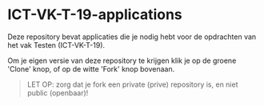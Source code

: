 # ICT-VK-T-19-applications

Deze repository bevat applicaties die je nodig hebt voor de opdrachten van het vak Testen (ICT-VK-T-19).

Om je eigen versie van deze repository te krijgen klik je op de groene 'Clone' knop, of op de witte 'Fork' knop bovenaan.

> LET OP: zorg dat je fork een private (prive) repository is, en niet public (openbaar)!
